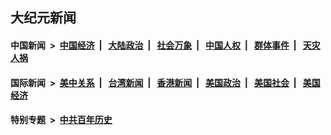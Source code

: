 ## 大纪元新闻

#### 中国新闻 &nbsp;>&nbsp; [中国经济](indexes/ncid283/README.md?08061645) &nbsp;| &nbsp; [大陆政治](indexes/ncid277/README.md?08061645) &nbsp;| &nbsp; [社会万象](indexes/ncid282/README.md?08061645) &nbsp;| &nbsp; [中国人权](indexes/ncid278/README.md?08061645) &nbsp;| &nbsp; [群体事件](indexes/ncid279/README.md?08061645) &nbsp;| &nbsp; [天灾人祸](indexes/ncid280/README.md?08061645)

#### 国际新闻 &nbsp;>&nbsp; [美中关系](indexes/nf1412576/README.md?08061645) &nbsp;| &nbsp; [台湾新闻](indexes/ncid1349361/README.md?08061645) &nbsp;| &nbsp; [香港新闻](indexes/ncid1349362/README.md?08061645) &nbsp;| &nbsp; [美国政治](indexes/ncid1078159/README.md?08061645) &nbsp;| &nbsp; [美国社会](indexes/ncid1078160/README.md?08061645) &nbsp;| &nbsp; [美国经济](indexes/ncid1078158/README.md?08061645)

#### 特别专题 &nbsp;>&nbsp; [中共百年历史](https://github.com/epoch-news/epoch-special/blob/master/README.md?08061645)  
